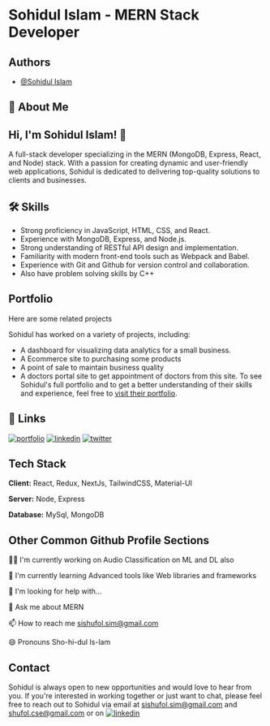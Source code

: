 
# Sohidul Islam - MERN Stack Developer




## Authors

- [@Sohidul Islam](https://github.com/Sohidul-Islam)


## 🚀 About Me

## Hi, I'm Sohidul Islam! 👋

A full-stack developer specializing in the MERN (MongoDB, Express, React, and Node) stack. With a passion for creating dynamic and user-friendly web applications, Sohidul is dedicated to delivering top-quality solutions to clients and businesses.

## 🛠 Skills
+ Strong proficiency in JavaScript, HTML, CSS, and React.
+ Experience with MongoDB, Express, and Node.js.
+ Strong understanding of RESTful API design and implementation.
+ Familiarity with modern front-end tools such as Webpack and Babel.
+ Experience with Git and Github for version control and collaboration.
+ Also have problem solving skills by C++


## Portfolio

Here are some related projects

Sohidul has worked on a variety of projects, including:
- A dashboard for visualizing data analytics for a small business.
- A Ecommerce site to purchasing some products
- A point of sale to maintain business quality
- A doctors portal site to get appointment of doctors from this site.
To see Sohidul's full portfolio and to get a better understanding of their skills and experience, feel free to [visit their portfolio](https://github.com/Sohidul-Islam/portfolio1).




## 🔗 Links
[![portfolio](https://img.shields.io/badge/my_portfolio-000?style=for-the-badge&logo=ko-fi&logoColor=white)](https://sohidul-islam.github.io/portfolio1/index.html)
[![linkedin](https://img.shields.io/badge/linkedin-0A66C2?style=for-the-badge&logo=linkedin&logoColor=white)](https://linkedin.com/in/sishufol)
[![twitter](https://img.shields.io/badge/twitter-1DA1F2?style=for-the-badge&logo=twitter&logoColor=white)](https://twitter.com/sishufol)


## Tech Stack

**Client:** React, Redux, NextJs, TailwindCSS, Material-UI

**Server:** Node, Express

**Database:** MySql, MongoDB


## Other Common Github Profile Sections
👩‍💻 I'm currently working on Audio Classification on ML and DL also

🧠 I'm currently learning Advanced tools like Web libraries and frameworks

🤔 I'm looking for help with...

💬 Ask me about MERN

📫 How to reach me sishufol.sim@gmail.com

😄 Pronouns Sho-hi-dul Is-lam



## Contact
Sohidul is always open to new opportunities and would love to hear from you. If you're interested in working together or just want to chat, please feel free to reach out to Sohidul via email at sishufol.sim@gmail.com and shufol.cse@gmail.com or on [![linkedin](https://img.shields.io/badge/linkedin-0A66C2?style=for-the-badge&logo=linkedin&logoColor=white)](https://linkedin.com/in/sishufol)
